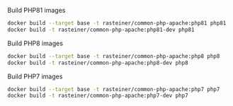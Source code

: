 Build PHP81 images
```bash
docker build --target base -t rasteiner/common-php-apache:php81 php81
docker build -t rasteiner/common-php-apache:php81-dev php81
```


Build PHP8 images
```bash
docker build --target base -t rasteiner/common-php-apache:php8 php8
docker build -t rasteiner/common-php-apache:php8-dev php8
```


Build PHP7 images
```bash
docker build --target base -t rasteiner/common-php-apache:php7 php7
docker build -t rasteiner/common-php-apache:php7-dev php7
```